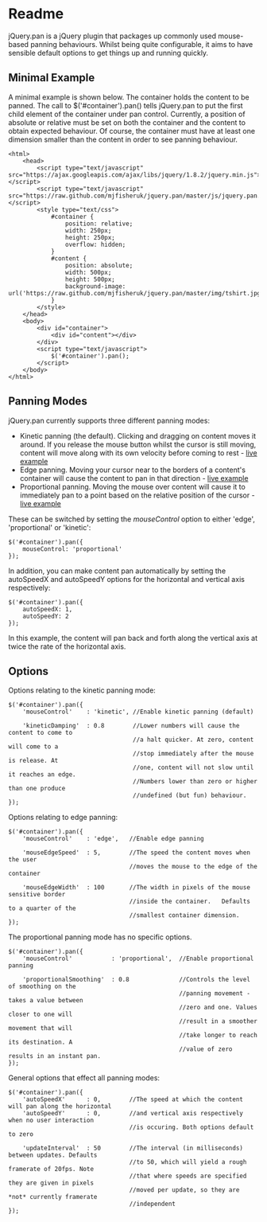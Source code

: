 Readme
======

jQuery.pan is a jQuery plugin that packages up commonly used mouse-based panning behaviours. Whilst being quite configurable, it aims to have sensible default options to get things up and running quickly.

Minimal Example
---------------

A minimal example is shown below. The container holds the content to be panned. The call to $('#container').pan() tells jQuery.pan to put the first child element of the container under pan control. Currently, a position of absolute or relative must be set on both the container and the content to obtain expected behaviour. Of course, the container must have at least one dimension smaller than the content in order to see panning behaviour.

	<html>
	    <head>
	        <script type="text/javascript" src="https://ajax.googleapis.com/ajax/libs/jquery/1.8.2/jquery.min.js"></script>
	        <script type="text/javascript" src="https://raw.github.com/mjfisheruk/jquery.pan/master/js/jquery.pan.js"></script>
	        <style type="text/css">
	            #container {
	                position: relative;
	                width: 250px;
	                height: 250px;
	                overflow: hidden;
	            }            
	            #content {
	                position: absolute;
	                width: 500px;
	                height: 500px;
	                background-image: url('https://raw.github.com/mjfisheruk/jquery.pan/master/img/tshirt.jpg');
	            }
	        </style>
	    </head>
	    <body>
	        <div id="container">
	            <div id="content"></div>
	        </div>
	        <script type="text/javascript">
	            $('#container').pan();
	        </script>
	    </body>
	</html>

Panning Modes
-------------

jQuery.pan currently supports three different panning modes:

* Kinetic panning (the default). Clicking and dragging on content moves it around. If you release the mouse button whilst the cursor is still moving, content will move along with its own velocity before coming to rest - [live example](http://htmlpreview.github.com/?https://github.com/mjfisheruk/jquery.pan/blob/master/examples/kinetic.html)
* Edge panning. Moving your cursor near to the borders of a content's container will cause the content to pan in that direction - [live example](http://htmlpreview.github.com/?https://github.com/mjfisheruk/jquery.pan/blob/master/examples/edge.html)
* Proportional panning. Moving the mouse over content will cause it to immediately pan to a point based on the relative position of the cursor - [live example](http://htmlpreview.github.com/?https://github.com/mjfisheruk/jquery.pan/blob/master/examples/proportional.html)

These can be switched by setting the _mouseControl_ option to either 'edge', 'proportional' or 'kinetic':
	
	$('#container').pan({
		mouseControl: 'proportional'
	});

In addition, you can make content pan automatically by setting the autoSpeedX and autoSpeedY options for the horizontal and vertical axis respectively:

	$('#container').pan({
		autoSpeedX: 1,
		autoSpeedY: 2
	});

In this example, the content will pan back and forth along the vertical axis at twice the rate of the horizontal axis.

Options
-------

Options relating to the kinetic panning mode:

	$('#container').pan({
        'mouseControl'    : 'kinetic', //Enable kinetic panning (default)
    
        'kineticDamping'  : 0.8        //Lower numbers will cause the content to come to
        							   //a halt quicker. At zero, content will come to a
        							   //stop immediately after the mouse is release. At
        							   //one, content will not slow until it reaches an edge.
        							   //Numbers lower than zero or higher than one produce
        							   //undefined (but fun) behaviour.
    });

Options relating to edge panning:

	$('#container').pan({
        'mouseControl'    : 'edge',   //Enable edge panning

        'mouseEdgeSpeed'  : 5,        //The speed the content moves when the user
                                      //moves the mouse to the edge of the container
        
        'mouseEdgeWidth'  : 100       //The width in pixels of the mouse sensitive border
                                      //inside the container.	Defaults to a quarter of the
                                      //smallest container dimension.			
    });

The proportional panning mode has no specific options.

	$('#container').pan({
        'mouseControl'           : 'proportional',  //Enable proportional panning
    
        'proportionalSmoothing'  : 0.8              //Controls the level of smoothing on the
                                                    //panning movement - takes a value between
                                                    //zero and one. Values closer to one will
                                                    //result in a smoother movement that will
                                                    //take longer to reach its destination. A
                                                    //value of zero results in an instant pan.
    });

General options that effect all panning modes:

	$('#container').pan({
		'autoSpeedX'      : 0,        //The speed at which the content will pan along the horizontal
		'autoSpeedY'      : 0,        //and vertical axis respectively when no user interaction
		                              //is occuring. Both options default to zero
        
        'updateInterval'  : 50        //The interval (in milliseconds) between updates. Defaults
                                      //to 50, which will yield a rough framerate of 20fps. Note
                                      //that where speeds are specified they are given in pixels
                                      //moved per update, so they are *not* currently framerate
                                      //independent
    });
